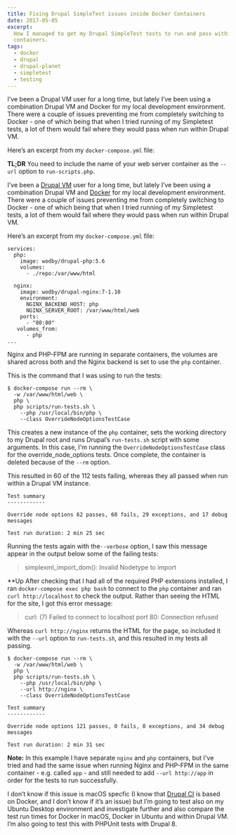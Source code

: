 ```yaml
---
title: Fixing Drupal SimpleTest issues inside Docker Containers
date: 2017-05-05
excerpt:
  How I managed to get my Drupal SimpleTest tests to run and pass within Docker
  containers.
tags:
  - docker
  - drupal
  - drupal-planet
  - simpletest
  - testing
---
```


I’ve been a Drupal VM user for a long time, but lately I’ve been using a
combination Drupal VM and Docker for my local development environment. There
were a couple of issues preventing me from completely switching to Docker - one
of which being that when I tried running of my Simpletest tests, a lot of them
would fail where they would pass when run within Drupal VM.

Here’s an excerpt from my `docker-compose.yml` file:

**TL;DR** You need to include the name of your web server container as the
`--url` option to `run-scripts.php`.

I’ve been a [Drupal VM][1] user for a long time, but lately I’ve been using a
combination Drupal VM and [Docker][0] for my local development environment.
There were a couple of issues preventing me from completely switching to
Docker - one of which being that when I tried running of my Simpletest tests, a
lot of them would fail where they would pass when run within Drupal VM.

Here’s an excerpt from my `docker-compose.yml` file:

```language-yaml
services:
  php:
    image: wodby/drupal-php:5.6
    volumes:
      - ./repo:/var/www/html

  nginx:
    image: wodby/drupal-nginx:7-1.10
    environment:
      NGINX_BACKEND_HOST: php
      NGINX_SERVER_ROOT: /var/www/html/web
    ports:
      - "80:80"
   volumes_from:
      - php
...
```

Nginx and PHP-FPM are running in separate containers, the volumes are shared
across both and the Nginx backend is set to use the `php` container.

This is the command that I was using to run the tests:

```language-bash
$ docker-compose run --rm \
  -w /var/www/html/web \
  php \
  php scripts/run-tests.sh \
    --php /usr/local/bin/php \
    --class OverrideNodeOptionsTestCase
```

This creates a new instance of the `php` container, sets the working directory
to my Drupal root and runs Drupal’s `run-tests.sh` script with some arguments.
In this case, I'm running the `OverrideNodeOptionsTestCase` class for the
override_node_options tests. Once complete, the container is deleted because of
the `--rm` option.

This resulted in 60 of the 112 tests failing, whereas they all passed when run
within a Drupal VM instance.

```language-markup
Test summary
------------

Override node options 62 passes, 60 fails, 29 exceptions, and 17 debug messages

Test run duration: 2 min 25 sec
```

Running the tests again with the`--verbose` option, I saw this message appear in
the output below some of the failing tests:

> simplexml_import_dom(): Invalid Nodetype to import

\*\*Up After checking that I had all of the required PHP extensions installed, I
ran `docker-compose exec php bash` to connect to the `php` container and ran
`curl http://localhost` to check the output. Rather than seeing the HTML for the
site, I got this error message:

> curl: (7) Failed to connect to localhost port 80: Connection refused

Whereas `curl http://nginx` returns the HTML for the page, so included it with
the `--url` option to `run-tests.sh`, and this resulted in my tests all passing.

```language-bash
$ docker-compose run --rm \
  -w /var/www/html/web \
  php \
  php scripts/run-tests.sh \
    --php /usr/local/bin/php \
    --url http://nginx \
    --class OverrideNodeOptionsTestCase
```

```language-markup
Test summary
------------

Override node options 121 passes, 0 fails, 0 exceptions, and 34 debug messages

Test run duration: 2 min 31 sec
```

**Note:** In this example I have separate `nginx` and `php` containers, but I've
tried and had the same issue when running Nginx and PHP-FPM in the same
container - e.g. called `app` - and still needed to add `--url http://app` in
order for the tests to run successfully.

I don’t know if this issue is macOS specfic (I know that [Drupal CI][2] is based
on Docker, and I don’t know if it’s an issue) but I’m going to test also on my
Ubuntu Desktop environment and investigate further and also compare the test run
times for Docker in macOS, Docker in Ubuntu and within Drupal VM. I’m also going
to test this with PHPUnit tests with Drupal 8.

[0]: https://www.docker.com
[1]: https://www.drupalvm.com
[2]: https://www.drupal.org/drupalorg/docs/drupal-ci
